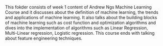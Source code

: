 This fokder consists of week 1 content of Andrew Ngs Machine Learning Course and it discusses about the definition of machine learning, the trends and applications of 
machine learning. It also talks about the building blocks of machine learning such as cost function and optimization algorithms and dives into the implementation of algorithms
such as Linear Regression, Multi-Linear regression, Logistic regression. 
This course ends with talking about feature engineering techniques. 
